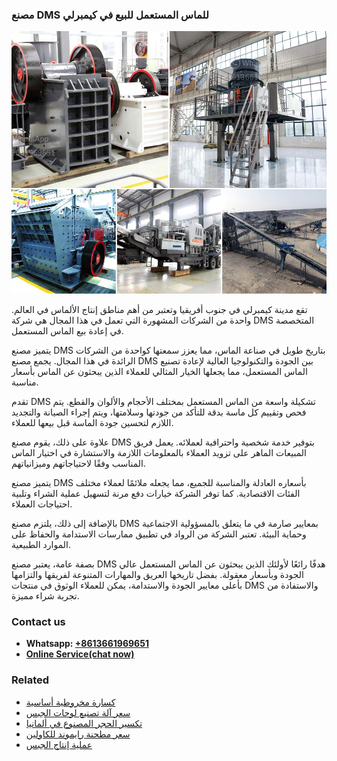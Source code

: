 <h3>مصنع DMS للماس المستعمل للبيع في كيمبرلي</h3><img src='1701853903.jpg' alt=''><p>تقع مدينة كيمبرلي في جنوب أفريقيا وتعتبر من أهم مناطق إنتاج الألماس في العالم. واحدة من الشركات المشهورة التي تعمل في هذا المجال هي شركة DMS المتخصصة في إعادة بيع الماس المستعمل.</p><p>يتميز مصنع DMS بتاريخ طويل في صناعة الماس، مما يعزز سمعتها كواحدة من الشركات الرائدة في هذا المجال. يجمع مصنع DMS بين الجودة والتكنولوجيا العالية لإعادة تصنيع الماس المستعمل، مما يجعلها الخيار المثالي للعملاء الذين يبحثون عن الماس بأسعار مناسبة.</p><p>تقدم DMS تشكيلة واسعة من الماس المستعمل بمختلف الأحجام والألوان والقطع. يتم فحص وتقييم كل ماسة بدقة للتأكد من جودتها وسلامتها، ويتم إجراء الصيانة والتجديد اللازم لتحسين جودة الماسة قبل بيعها للعملاء.</p><p>علاوة على ذلك، يقوم مصنع DMS بتوفير خدمة شخصية واحترافية لعملائه. يعمل فريق المبيعات الماهر على تزويد العملاء بالمعلومات اللازمة والاستشارة في اختيار الماس المناسب وفقًا لاحتياجاتهم وميزانياتهم.</p><p>يتميز مصنع DMS بأسعاره العادلة والمناسبة للجميع، مما يجعله ملائمًا لعملاء مختلف الفئات الاقتصادية. كما توفر الشركة خيارات دفع مرنة لتسهيل عملية الشراء وتلبية احتياجات العملاء.</p><p>بالإضافة إلى ذلك، يلتزم مصنع DMS بمعايير صارمة في ما يتعلق بالمسؤولية الاجتماعية وحماية البيئة. تعتبر الشركة من الرواد في تطبيق ممارسات الاستدامة والحفاظ على الموارد الطبيعية.</p><p>بصفة عامة، يعتبر مصنع DMS هدفًا رائعًا لأولئك الذين يبحثون عن الماس المستعمل عالي الجودة وبأسعار معقولة. بفضل تاريخها العريق والمهارات المتنوعة لفريقها والتزامها بأعلى معايير الجودة والاستدامة، يمكن للعملاء الوثوق في منتجات DMS والاستفادة من تجربة شراء مميزة.</p><h3>Contact us</h3><ul><li><strong>Whatsapp:&nbsp;<a href="https://wa.me/8613661969651">+8613661969651</a></strong></li><li><a href="https://swt.shibang-china.com/?git&amp;zhl&amp;مصنع DMS للماس المستعمل للبيع في كيمبرلي"><strong>Online Service(chat now)</strong></a></li></ul><h3>Related</h3><ul><li><a href='كسارة مخروطية أساسية.md'>كسارة مخروطية أساسية</a></li><li><a href='سعر آلة تصنيع لوحات الجبس.md'>سعر آلة تصنيع لوحات الجبس</a></li><li><a href='تكسير الحجر المصنوع في ألمانيا.md'>تكسير الحجر المصنوع في ألمانيا</a></li><li><a href='سعر مطحنة رايموند للكاولين.md'>سعر مطحنة رايموند للكاولين</a></li><li><a href='عملية إنتاج الجبس.md'>عملية إنتاج الجبس</a></li></ul>